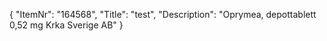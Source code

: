 {
  "ItemNr": "164568",
  "Title": "test",
  "Description": "Oprymea, depottablett 0,52 mg Krka Sverige AB"
}